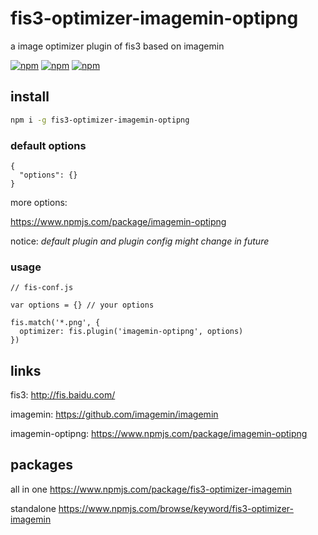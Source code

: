 # fis3-optimizer-imagemin-optipng
a image optimizer plugin of fis3 based on imagemin

[![npm](https://img.shields.io/npm/v/fis3-optimizer-imagemin-optipng.svg?style=flat-square)](https://www.npmjs.com/package/fis3-optimizer-imagemin-optipng)
[![npm](https://img.shields.io/npm/dt/fis3-optimizer-imagemin-optipng.svg?style=flat-square)](https://www.npmjs.com/package/fis3-optimizer-imagemin-optipng)
[![npm](https://img.shields.io/npm/dm/fis3-optimizer-imagemin-optipng.svg?style=flat-square)](https://www.npmjs.com/package/fis3-optimizer-imagemin-optipng)

## install
```sh
npm i -g fis3-optimizer-imagemin-optipng
```

### default options
```
{
  "options": {}
}
```
more options:

https://www.npmjs.com/package/imagemin-optipng


notice: *default plugin and plugin config might change in future*

### usage

```
// fis-conf.js

var options = {} // your options

fis.match('*.png', {
  optimizer: fis.plugin('imagemin-optipng', options)
})
```

## links
fis3: http://fis.baidu.com/

imagemin: https://github.com/imagemin/imagemin

imagemin-optipng: https://www.npmjs.com/package/imagemin-optipng


## packages
all in one
https://www.npmjs.com/package/fis3-optimizer-imagemin

standalone
https://www.npmjs.com/browse/keyword/fis3-optimizer-imagemin